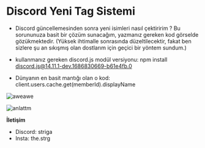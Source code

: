 # Discord Yeni Tag Sistemi

- Discord güncellemesinden sonra yeni isimleri nasıl çektiririm ? Bu sorununuza basit bir çözüm sunacağım, yazmanız gereken kod görselde gözükmektedir. (Yüksek ihtimalle sonrasında düzeltilecektir, fakat ben sizlere şu an sıkışmış olan dostlarım için geçici bir yöntem sundum.)

- kullanmanız gereken discord.js modül versiyonu: npm install discord.js@14.11.1-dev.1686830669-b61e4fb.0
- Dünyanın en basit mantığı olan o kod: client.users.cache.get(memberId).displayName

![aweawe](https://github.com/StrigaWile/discord-yeni-isimleri-okutma/assets/68235392/5dcde9e1-bf46-410e-b8ed-5c67fae668ba)

![anlattm](https://github.com/StrigaWile/discord-yeni-isimleri-okutma/assets/68235392/90372654-8178-411d-b00a-6e032f7ff33b)

**İletişim**
- Discord: striga
- Insta: the.strg
